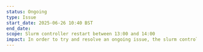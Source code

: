 ```yaml
---
status: Ongoing
type: Issue
start_date: 2025-06-26 10:40 BST
end_date: 
scope: Slurm controller restart between 13:00 and 14:00
impact: In order to try and resolve an ongoing issue, the slurm controller will be restarted at some point between 13:00 and 14:00 today, 26/06/25 and will take approximately 10 minutes to complete. Whilst this is happening users will be unable to submit jobs or query job status.
---
```

